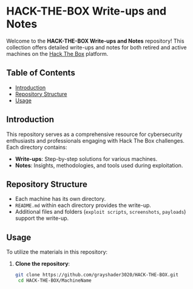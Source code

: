 # HACK-THE-BOX Write-ups and Notes

Welcome to the **HACK-THE-BOX Write-ups and Notes** repository! This collection offers detailed write-ups and notes for both retired and active machines on the [Hack The Box](https://www.hackthebox.com) platform.

## Table of Contents

- [Introduction](#introduction)
- [Repository Structure](#repository-structure)
- [Usage](#usage)


## Introduction

This repository serves as a comprehensive resource for cybersecurity enthusiasts and professionals engaging with Hack The Box challenges. Each directory contains:

- **Write-ups**: Step-by-step solutions for various machines.
- **Notes**: Insights, methodologies, and tools used during exploitation.

## Repository Structure

- Each machine has its own directory.
- `README.md` within each directory provides the write-up.
- Additional files and folders (`exploit scripts`, `screenshots`, `payloads`) support the write-up.

## Usage

To utilize the materials in this repository:

1. **Clone the repository**:

   ```bash
   git clone https://github.com/grayshader3020/HACK-THE-BOX.git
    cd HACK-THE-BOX/MachineName

